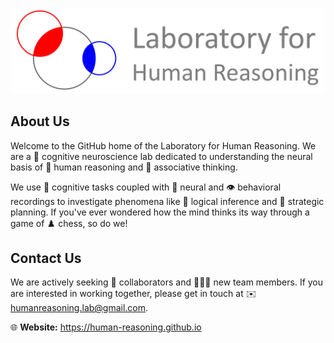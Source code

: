 <p align="center">
  <img src="assets/logo.png" alt="LHR logo" width="500">
</p>

## About Us
Welcome to the GitHub home of the Laboratory for Human Reasoning. We are a 🔬 cognitive neuroscience lab dedicated to understanding the neural basis of 🤔 human reasoning and 🔗 associative thinking.

We use 🧩 cognitive tasks coupled with 🧠 neural and 👁️ behavioral recordings to investigate phenomena like 🔎 logical inference and 🎯 strategic planning. If you've ever wondered how the mind thinks its way through a game of ♟️ chess, so do we!

## Contact Us
We are actively seeking 🤝 collaborators and 🧑‍🤝‍🧑 new team members. If you are interested in working together, please get in touch at ✉️ [humanreasoning.lab@gmail.com](mailto:humanreasoning.lab@gmail.com). 

🌐 **Website:** <https://human-reasoning.github.io>